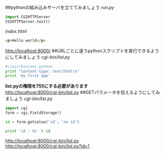 ##pythonの組み込みサーバを立ててみましょう
*run.py*
```Python
import CGIHTTPServer
CGIHTTPServer.test()
```

*index.html*
```HTML
<p>Hello world</p>
```
[http://localhost:8000/](http://localhost:8000/)
##URLごとに違うpythonスクリプトを実行できるようにしてみましょう
*cgi-bin/list.py*
```Python
#!/usr/bin/env python
print "Content-type: text/html\n"
print 'my first app'
```
**list.pyの権限を755にする必要があります**  
[http://localhost:8000/cgi-bin/list.py](http://localhost:8000/cgi-bin/list.py)
##GETパラメータを拾えるようにしてみましょう
*cgi-bin/list.py*
```Python
import cgi
form = cgi.FieldStorage()

id = form.getvalue('id', 'no id')

print 'id : %s' % id
```
[http://localhost:8000/cgi-bin/list.py](http://localhost:8000/cgi-bin/list.py)  
[http://localhost:8000/cgi-bin/list.py?id=1](http://localhost:8000/cgi-bin/list.py?id=1)
